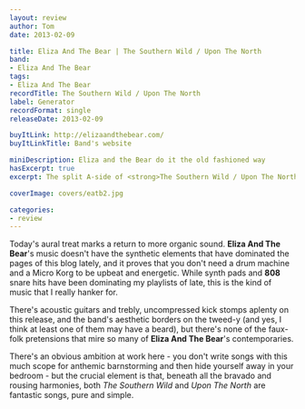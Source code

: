```yaml
---
layout: review
author: Tom
date: 2013-02-09

title: Eliza And The Bear | The Southern Wild / Upon The North
band:
- Eliza And The Bear
tags:
- Eliza And The Bear
recordTitle: The Southern Wild / Upon The North
label: Generator
recordFormat: single
releaseDate: 2013-02-09

buyItLink: http://elizaandthebear.com/
buyItLinkTitle: Band's website

miniDescription: Eliza and the Bear do it the old fashioned way
hasExcerpt: true
excerpt: The split A-side of <strong>The Southern Wild / Upon The North</strong> is simply a good band with good songs doing their thing really well.

coverImage: covers/eatb2.jpg

categories:
- review
---
```


Today's aural treat marks a return to more organic sound. **Eliza And The Bear**'s music doesn't have the synthetic elements that have dominated the pages of this blog lately, and it proves that you don't need a drum machine and a Micro Korg to be upbeat and energetic. While synth pads and **808** snare hits have been dominating my playlists of late, this is the kind of music that I really hanker for.

There's acoustic guitars and trebly, uncompressed kick stomps aplenty on this release, and the band's aesthetic borders on the tweed-y (and yes, I think at least one of them may have a beard), but there's none of the faux-folk pretensions that mire so many of **Eliza And The Bear**'s contemporaries.

There's an obvious ambition at work here - you don't write songs with this much scope for anthemic barnstorming and then hide yourself away in your bedroom - but the crucial element is that, beneath all the bravado and rousing harmonies, both *The Southern Wild* and *Upon The North* are fantastic songs, pure and simple.
